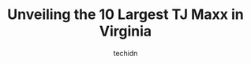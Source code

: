 ---
layout: ampstory
image: https://i0.wp.com/www.depkes.org/wp-content/uploads/2023/06/tj-maxx-0-in-virginia-1685967994.jpeg?resize=640,853
author: techidn
featured: false
description: Discover the impressive array of TJ Maxx options in Virginia, where you can find 10 of the largest TJ Maxx establishments in the area. From renowned classics to hidden gems, Virginia offers 
title: Unveiling the 10 Largest TJ Maxx in Virginia
cover:
   title: Unveiling the 10 Largest TJ Maxx in Virginia
   subtitle: Rickpate
   background: https://www.depkes.org/wp-content/uploads/2023/06/tj-maxx-0-in-virginia-1685967994.jpeg

pages: 
 - layout: thirds
   top: <h1>#1 T.J. Maxx</h1>
   bottom: "<p>TJ max is my favorite store. Its been a year since I bought this towel from Tj max... I tried using this towel and it absorbs water quickly, so I use it to dry wet hair </p>"
   background: https://www.depkes.org/wp-content/uploads/2023/06/tj-maxx-1-in-virginia-1685967995.jpeg
   backgroundblur: true
 - layout: thirds
   top: <h1>#2 T.J. Maxx</h1>
   bottom: "<p>1530N N Parham Rd, Richmond, VA 23229, United States</p>"
   background: https://www.depkes.org/wp-content/uploads/2023/06/tj-maxx-2-in-virginia-1685967996.jpeg
   cta:
      link: https://www.depkes.org/blog/unveiling-the-10-largest-tj-maxx-in-virginia/
      text: Unveiling the 10 Largest TJ Maxx in Virginia
 - layout: thirds
   top: <h1>#3 T.J. Maxx</h1>
   bottom: "<p>3405 Candlers Mountain Rd, Lynchburg, VA 24502, United States</p>"
   background: https://www.depkes.org/wp-content/uploads/2023/06/tj-maxx-3-in-virginia-1685967996.jpeg
   cta:
      link: https://www.depkes.org/blog/unveiling-the-10-largest-tj-maxx-in-virginia/
      text: Unveiling the 10 Largest TJ Maxx in Virginia
 - layout: thirds
   top: <h1>#4 T.J. Maxx</h1>
   bottom: "<p>1412 Greenbrier Pkwy, Chesapeake, VA 23320, United States</p>"
   background: https://images.unsplash.com/photo-1518640467707-6811f4a6ab73?ixlib=rb-4.0.3&ixid=MnwxMjA3fDB8MHxwaG90by1wYWdlfHx8fGVufDB8fHx8&auto=format&fit=crop&w=640&h=853&q=80
   cta:
      link: https://www.depkes.org/blog/unveiling-the-10-largest-tj-maxx-in-virginia/
      text: Unveiling the 10 Largest TJ Maxx in Virginia
 - layout: thirds
   top: <h1>#5 T.J. Maxx</h1>
   bottom: "<p>3504 S Jefferson St, Falls Church, VA 22041, United States</p>"
   background: https://images.unsplash.com/photo-1462556791646-c201b8241a94?ixlib=rb-4.0.3&ixid=MnwxMjA3fDB8MHxwaG90by1wYWdlfHx8fGVufDB8fHx8&auto=format&fit=crop&w=640&h=853&q=80
   cta:
      link: https://www.depkes.org/blog/unveiling-the-10-largest-tj-maxx-in-virginia/
      text: Unveiling the 10 Largest TJ Maxx in Virginia
 - layout: thirds
   top: <h1>#6 T.J. Maxx</h1>
   bottom: "<p>3451 Richmond Hwy, Alexandria, VA 22305, United States</p>"
   background: https://images.unsplash.com/photo-1620421680010-0766ff230392?ixlib=rb-4.0.3&ixid=MnwxMjA3fDB8MHxwaG90by1wYWdlfHx8fGVufDB8fHx8&auto=format&fit=crop&w=640&h=853&q=80
   cta:
      link: https://www.depkes.org/blog/unveiling-the-10-largest-tj-maxx-in-virginia/
      text: Unveiling the 10 Largest TJ Maxx in Virginia
 - layout: thirds
   top: <h1>#7 T.J. Maxx</h1>
   bottom: "<p>1241 Frederick Blvd, Portsmouth, VA 23707, United States</p>"
   background: https://images.unsplash.com/photo-1632260260864-caf7fde5ec36?ixlib=rb-4.0.3&ixid=MnwxMjA3fDB8MHxwaG90by1wYWdlfHx8fGVufDB8fHx8&auto=format&fit=crop&w=640&h=853&q=80
   cta:
      link: https://www.depkes.org/blog/unveiling-the-10-largest-tj-maxx-in-virginia/
      text: Unveiling the 10 Largest TJ Maxx in Virginia
 - layout: thirds
   middle: Continue reading...
   background: https://images.unsplash.com/photo-1546497974-b213c9efb599?ixlib=rb-4.0.3&ixid=MnwxMjA3fDB8MHxwaG90by1wYWdlfHx8fGVufDB8fHx8&auto=format&fit=crop&w=640&h=853&q=80
   cta:
      link: https://www.depkes.org/blog/unveiling-the-10-largest-tj-maxx-in-virginia/
      text: Unveiling the 10 Largest TJ Maxx in Virginia
      
---